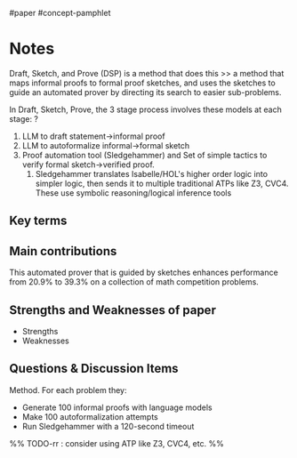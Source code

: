 #paper #concept-pamphlet 

# Notes

Draft, Sketch, and Prove (DSP) is a method that does this >> a method that maps informal proofs to formal proof sketches, and uses the sketches to guide an automated prover by directing its search to easier sub-problems.
<!--LEARN:B4mxSwSL-->


In Draft, Sketch, Prove, the 3 stage process involves these models at each stage:
?
1. LLM to draft statement->informal proof
2. LLM to autoformalize informal->formal sketch
3. Proof automation tool (Sledgehammer) and Set of simple tactics to verify formal sketch->verified proof.
	1. Sledgehammer translates Isabelle/HOL's higher order logic into simpler logic, then sends it to multiple traditional ATPs like Z3, CVC4. These use symbolic reasoning/logical inference tools
<!--LEARN:TVagHRQE-->

## Key terms

## Main contributions

This automated prover that is guided by sketches enhances performance from 20.9% to 39.3% on a collection of math competition problems.


## Strengths and Weaknesses of paper
- Strengths
- Weaknesses

## Questions & Discussion Items

Method.
For each problem they:
- Generate 100 informal proofs with language models
- Make 100 autoformalization attempts
- Run Sledgehammer with a 120-second timeout

%% TODO-rr : consider using ATP like Z3, CVC4, etc. %%